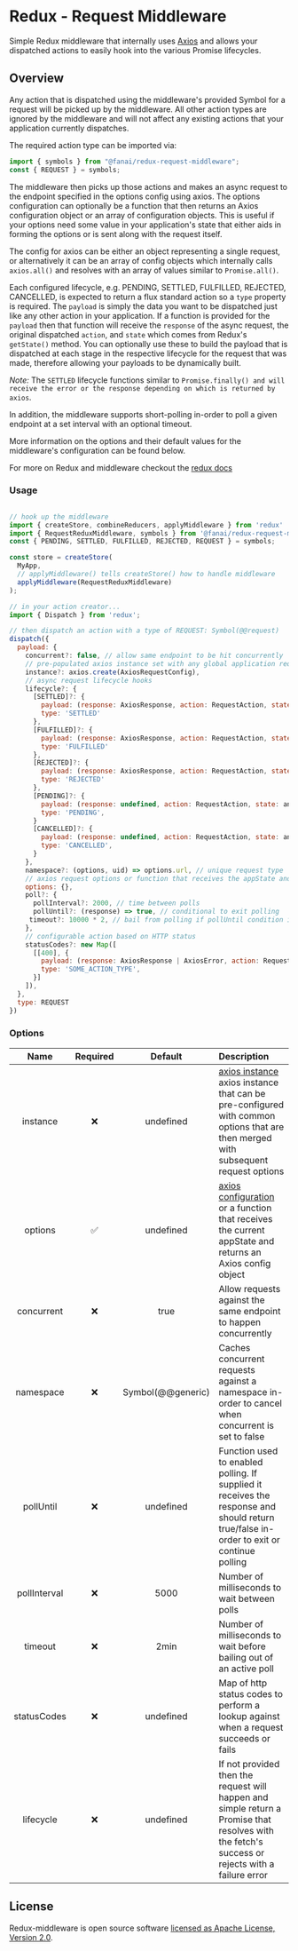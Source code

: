 # Redux - Request Middleware

Simple Redux middleware that internally uses [Axios](https://github.com/axios/axios) and allows your dispatched actions to easily hook into the various Promise lifecycles.

## Overview

Any action that is dispatched using the middleware's provided Symbol for a request will be picked up by the middleware. All other action types are ignored by the middleware and will not affect any existing actions that your application currently dispatches.

The required action type can be imported via:

```javascript
import { symbols } from "@fanai/redux-request-middleware";
const { REQUEST } = symbols;
```

The middleware then picks up those actions and makes an async request to the endpoint specified in the options config using axios. The options configuration can optionally be a function that then returns an Axios configuration object or an array of configuration objects. This is useful if your options need some value in your application's state that either aids in forming the options or is sent along with the request itself.

The config for axios can be either an object representing a single request, or alternatively it can be an array of config objects which internally calls `axios.all()` and resolves with an array of values similar to `Promise.all()`.

Each configured lifecycle, e.g. PENDING, SETTLED, FULFILLED, REJECTED, CANCELLED, is expected to return a flux standard action so a `type` property is required. The `payload` is simply the data you want to be dispatched just like any other action in your application. If a function is provided for the `payload` then that function will receive the `response` of the async request, the original dispatched `action`, and `state` which comes from Redux's `getState()` method. You can optionally use these to build the payload that is dispatched at each stage in the respective lifecycle for the request that was made, therefore allowing your payloads to be dynamically built.

_Note:_ The `SETTLED` lifecycle functions similar to `Promise.finally() and will receive the error or the response depending on which is returned by axios`.

In addition, the middleware supports short-polling in-order to poll a given endpoint at a set interval with an optional timeout.

More information on the options and their default values for the middleware's configuration can be found below.

For more on Redux and middleware checkout the [redux docs](https://redux.js.org/advanced/middleware)

### Usage

```javascript

// hook up the middleware
import { createStore, combineReducers, applyMiddleware } from 'redux'
import { RequestReduxMiddleware, symbols } from '@fanai/redux-request-middleware';
const { PENDING, SETTLED, FULFILLED, REJECTED, REQUEST } = symbols;

const store = createStore(
  MyApp,
  // applyMiddleware() tells createStore() how to handle middleware
  applyMiddleware(RequestReduxMiddleware)
);

// in your action creator...
import { Dispatch } from 'redux';

// then dispatch an action with a type of REQUEST: Symbol(@@request)
dispatch({
  payload: {
    concurrent?: false, // allow same endpoint to be hit concurrently
    // pre-populated axios instance set with any global application request defaults
    instance?: axios.create(AxiosRequestConfig),
    // async request lifecycle hooks
    lifecycle?: {
      [SETTLED]?: {
        payload: (response: AxiosResponse, action: RequestAction, state: any): any => {},
        type: 'SETTLED'
      },
      [FULFILLED]?: {
        payload: (response: AxiosResponse, action: RequestAction, state: any): any => {},
        type: 'FULFILLED'
      },
      [REJECTED]?: {
        payload: (response: AxiosResponse, action: RequestAction, state: any): any => {},
        type: 'REJECTED'
      },
      [PENDING]?: {
        payload: (response: undefined, action: RequestAction, state: any): any => {},
        type: 'PENDING',
      }
      [CANCELLED]?: {
        payload: (response: undefined, action: RequestAction, state: any): any => {},
        type: 'CANCELLED',
      }
    },
    namespace?: (options, uid) => options.url, // unique request type
    // axios request options or function that receives the appState and should return an AxiosRequestConfig
    options: {},
    poll?: {
      pollInterval?: 2000, // time between polls
      pollUntil?: (response) => true, // conditional to exit polling
     timeout?: 10000 * 2, // bail from polling if pollUntil condition is never met
    },
    // configurable action based on HTTP status
    statusCodes?: new Map([
      [[400], {
        payload: (response: AxiosResponse | AxiosError, action: RequestAction, state: any) => {},
        type: 'SOME_ACTION_TYPE',
      }]
    ]),
  },
  type: REQUEST
})
```

### Options

|     Name     | Required |      Default      | Description                                                                                                                                                                           |
| :----------: | :------: | :---------------: | :------------------------------------------------------------------------------------------------------------------------------------------------------------------------------------ |
|   instance   |    ❌    |     undefined     | [axios instance](https://github.com/axios/axios#axioscreateconfig) axios instance that can be pre-configured with common options that are then merged with subsequent request options |
|   options    |    ✅    |     undefined     | [axios configuration](https://github.com/axios/axios#request-config) or a function that receives the current appState and returns an Axios config object                              |
|  concurrent  |    ❌    |       true        | Allow requests against the same endpoint to happen concurrently                                                                                                                       |
|  namespace   |    ❌    | Symbol(@@generic) | Caches concurrent requests against a namespace in-order to cancel when concurrent is set to false                                                                                     |
|  pollUntil   |    ❌    |     undefined     | Function used to enabled polling. If supplied it receives the response and should return true/false in-order to exit or continue polling                                              |
| pollInterval |    ❌    |       5000        | Number of milliseconds to wait between polls                                                                                                                                          |
|   timeout    |    ❌    |       2min        | Number of milliseconds to wait before bailing out of an active poll                                                                                                                   |
| statusCodes  |    ❌    |     undefined     | Map of http status codes to perform a lookup against when a request succeeds or fails                                                                                                 |
|  lifecycle   |    ❌    |     undefined     | If not provided then the request will happen and simple return a Promise that resolves with the fetch's success or rejects with a failure error                                       |

## License

Redux-middleware is open source software [licensed as Apache License, Version 2.0](https://github.com/fanai-inc/firestore-utils/blob/develop/LICENSE.md).
